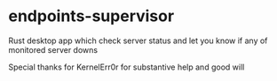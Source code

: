 # endpoints-supervisor
Rust desktop app which check server status and let you know if any of monitored server downs

Special thanks for KernelErr0r for substantive help and good will